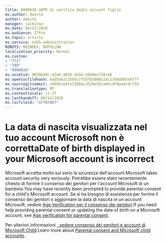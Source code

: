 ```yaml
---
title: 8000038 GDPR di verifica degli account figlio
ms.author: daeite
author: daeite
manager: jackiesm
ms.date: 04/21/2020
ms.audience: ITPro
ms.topic: article
ms.service: o365-administration
ROBOTS: NOINDEX, NOFOLLOW
localization_priority: Normal
ms.custom:
- "772"
- "788"
- "8000038"
ms.assetid: 9039e40c-62d4-4658-ab5b-2649ba738c40
ms.openlocfilehash: 6ad5de2c3595c775d7b5080c2ac116dd002e6777
ms.sourcegitcommit: c6692ce0fa1358ec3529e59ca0ecdfdea4cdc759
ms.translationtype: MT
ms.contentlocale: it-IT
ms.lasthandoff: 09/14/2020
ms.locfileid: "47707967"
---
```

# <a name="date-of-birth-displayed-in-your-microsoft-account-is-incorrect"></a><span data-ttu-id="fe511-102">La data di nascita visualizzata nel tuo account Microsoft non è corretta</span><span class="sxs-lookup"><span data-stu-id="fe511-102">Date of birth displayed in your Microsoft account is incorrect</span></span>

<span data-ttu-id="fe511-103">Microsoft accetta molto sul serio la sicurezza dell'account.</span><span class="sxs-lookup"><span data-stu-id="fe511-103">Microsoft takes account security very seriously.</span></span> <span data-ttu-id="fe511-104">Potrebbe essere stato recentemente chiesto di fornire il consenso dei genitori per l'account Microsoft di un bambino.</span><span class="sxs-lookup"><span data-stu-id="fe511-104">You may have recently been prompted to provide parental consent for a child's Microsoft account.</span></span> <span data-ttu-id="fe511-105">Se si ha bisogno di assistenza per fornire il consenso dei genitori o aggiornare la data di nascita in un account Microsoft, vedere [Age Verification per il consenso dei genitori](https://go.microsoft.com/fwlink/p/?linkid=874364).</span><span class="sxs-lookup"><span data-stu-id="fe511-105">If you need help providing parental consent or updating the date of birth on a Microsoft account, see [Age verification for parental consent](https://go.microsoft.com/fwlink/p/?linkid=874364).</span></span>
  
<span data-ttu-id="fe511-106">Per ulteriori informazioni [, vedere consenso dei genitori e account di Microsoft Child](https://go.microsoft.com/fwlink/p/?linkid=874365).</span><span class="sxs-lookup"><span data-stu-id="fe511-106">Learn more about [Parental consent and Microsoft child accounts](https://go.microsoft.com/fwlink/p/?linkid=874365).</span></span>
  